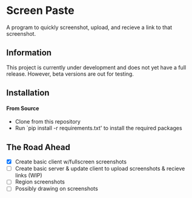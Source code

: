 # Screen Paste
A program to quickly screenshot, upload, and recieve a link to that screenshot.

## Information
This project is currently under development and does not yet have a full release. However, beta versions are out for testing.

## Installation
#### From Source
* Clone from this repository
* Run `pip install -r requirements.txt' to install the required packages

## The Road Ahead
- [x] Create basic client w/fullscreen screenshots
- [ ] Create basic server & update client to upload screenshots & recieve links (WIP)
- [ ] Region screenshots
- [ ] Possibly drawing on screenshots
